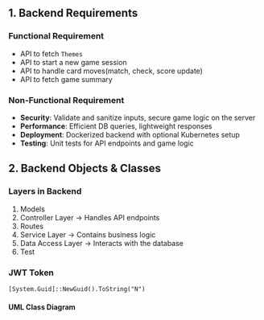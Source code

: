 ## 1. Backend Requirements

### Functional Requirement
-   API to fetch `Themes`
-   API to start a new game session
-   API to handle card moves(match, check, score update)
-   API to fetch game summary
  
### Non-Functional Requirement
- **Security**: Validate and sanitize inputs, secure game logic on the server
- **Performance**: Efficient DB queries, lightweight responses
- **Deployment**: Dockerized backend with optional Kubernetes setup
- **Testing**: Unit tests for API endpoints and game logic

## 2. Backend Objects & Classes
### Layers in Backend
1. Models 
2. Controller Layer → Handles API endpoints
3. Routes
4. Service Layer → Contains business logic
5. Data Access Layer → Interacts with the database
6. Test

### JWT Token
`[System.Guid]::NewGuid().ToString("N")`

#### UML Class Diagram
